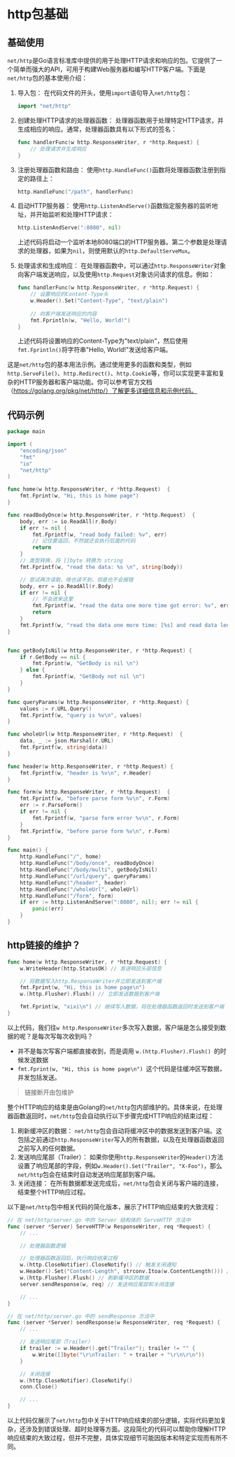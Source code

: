 # http包基础

## 基础使用

`net/http`是Go语言标准库中提供的用于处理HTTP请求和响应的包。它提供了一个简单而强大的API，可用于构建Web服务器和编写HTTP客户端。下面是`net/http`包的基本使用介绍：

1. 导入包：
   在代码文件的开头，使用`import`语句导入`net/http`包：

   ```go
   import "net/http"
   ```

2. 创建处理HTTP请求的处理器函数：
   处理器函数用于处理特定HTTP请求，并生成相应的响应。通常，处理器函数具有以下形式的签名：

   ```go
   func handlerFunc(w http.ResponseWriter, r *http.Request) {
       // 处理请求并生成响应
   }
   ```

3. 注册处理器函数和路由：
   使用`http.HandleFunc()`函数将处理器函数注册到指定的路径上：

   ```go
   http.HandleFunc("/path", handlerFunc)
   ```

4. 启动HTTP服务器：
   使用`http.ListenAndServe()`函数指定服务器的监听地址，并开始监听和处理HTTP请求：

   ```go
   http.ListenAndServe(":8080", nil)
   ```

   上述代码将启动一个监听本地8080端口的HTTP服务器。第二个参数是处理请求的处理器，如果为`nil`，则使用默认的`http.DefaultServeMux`。

5. 处理请求和生成响应：
   在处理器函数中，可以通过`http.ResponseWriter`对象向客户端发送响应，以及使用`http.Request`对象访问请求的信息。例如：

   ```go
   func handlerFunc(w http.ResponseWriter, r *http.Request) {
       // 设置响应的Content-Type头
       w.Header().Set("Content-Type", "text/plain")
       
       // 向客户端发送响应的内容
       fmt.Fprintln(w, "Hello, World!")
   }
   ```

   上述代码将设置响应的Content-Type为"text/plain"，然后使用`fmt.Fprintln()`将字符串"Hello, World!"发送给客户端。

这是`net/http`包的基本用法示例。通过使用更多的函数和类型，例如`http.ServeFile()`、`http.Redirect()`、`http.Cookie`等，你可以实现更丰富和复杂的HTTP服务器和客户端功能。你可以参考官方文档（https://golang.org/pkg/net/http/）了解更多详细信息和示例代码。



## 代码示例

```go
package main

import (
	"encoding/json"
	"fmt"
	"io"
	"net/http"
)

func home(w http.ResponseWriter, r *http.Request)  {
	fmt.Fprint(w, "Hi, this is home page")
}

func readBodyOnce(w http.ResponseWriter, r *http.Request)  {
	body, err := io.ReadAll(r.Body)
	if err != nil {
		fmt.Fprintf(w, "read body failed: %v", err)
		// 记住要返回，不然就还会执行后面的代码
		return
	}
	// 类型转换，将 []byte 转换为 string
	fmt.Fprintf(w, "read the data: %s \n", string(body))

	// 尝试再次读取，啥也读不到，但是也不会报错
	body, err = io.ReadAll(r.Body)
	if err != nil {
		// 不会进来这里
		fmt.Fprintf(w, "read the data one more time got error: %v", err)
		return
	}
	fmt.Fprintf(w, "read the data one more time: [%s] and read data length %d \n", string(body), len(body))
}


func getBodyIsNil(w http.ResponseWriter, r *http.Request) {
	if r.GetBody == nil {
		fmt.Fprint(w, "GetBody is nil \n")
	} else {
		fmt.Fprintf(w, "GetBody not nil \n")
	}
}

func queryParams(w http.ResponseWriter, r *http.Request) {
	values := r.URL.Query()
	fmt.Fprintf(w, "query is %v\n", values)
}

func wholeUrl(w http.ResponseWriter, r *http.Request)  {
	data, _ := json.Marshal(r.URL)
	fmt.Fprintf(w, string(data))
}

func header(w http.ResponseWriter, r *http.Request) {
	fmt.Fprintf(w, "header is %v\n", r.Header)
}

func form(w http.ResponseWriter, r *http.Request)  {
	fmt.Fprintf(w, "before parse form %v\n", r.Form)
	err := r.ParseForm()
	if err != nil {
		fmt.Fprintf(w, "parse form error %v\n", r.Form)
	}
	fmt.Fprintf(w, "before parse form %v\n", r.Form)
}

func main() {
	http.HandleFunc("/", home)
	http.HandleFunc("/body/once", readBodyOnce)
	http.HandleFunc("/body/multi", getBodyIsNil)
	http.HandleFunc("/url/query", queryParams)
	http.HandleFunc("/header", header)
	http.HandleFunc("/wholeUrl", wholeUrl)
	http.HandleFunc("/form", form)
	if err := http.ListenAndServe(":8080", nil); err != nil {
		panic(err)
	}
}
```

## http链接的维护？

```go
func home(w http.ResponseWriter, r *http.Request) {
	w.WriteHeader(http.StatusOK) // 发送响应头部信息

	// 将数据写入http.ResponseWriter并立即发送到客户端
	fmt.Fprint(w, "Hi, this is home page\n")
	w.(http.Flusher).Flush() // 立即发送数据到客户端

	fmt.Fprint(w, "xixi\n") // 继续写入数据，将在处理器函数返回时发送到客户端
}
```

以上代码，我们往`w http.ResponseWriter`多次写入数据，客户端是怎么接受到数据的呢？是每次写每次收到吗？

- 并不是每次写客户端都直接收到，而是调用 `w.(http.Flusher).Flush() `的时候发送数据
- `fmt.Fprint(w, "Hi, this is home page\n") `这个代码是往缓冲区写数据，并发包括发送。

> 链接断开由包维护

整个HTTP响应的结束是由Golang的`net/http`包内部维护的。具体来说，在处理器函数返回时，`net/http`包会自动执行以下步骤完成HTTP响应的结束过程：

1. 刷新缓冲区的数据：
   `net/http`包会自动将缓冲区中的数据发送到客户端。这包括之前通过`http.ResponseWriter`写入的所有数据，以及在处理器函数返回之前写入的任何数据。
2. 发送响应尾部（Trailer）：
   如果你使用`http.ResponseWriter`的`Header()`方法设置了响应尾部的字段，例如`w.Header().Set("Trailer", "X-Foo")`，那么`net/http`包会在结束时自动发送响应尾部到客户端。
3. 关闭连接：
   在所有数据都发送完成后，`net/http`包会关闭与客户端的连接，结束整个HTTP响应过程。

以下是`net/http`包中相关代码的简化版本，展示了HTTP响应结束的大致流程：

```go
// 在 net/http/server.go 中的 Server 结构体的 ServeHTTP 方法中
func (server *Server) ServeHTTP(w ResponseWriter, req *Request) {
    // ...

    // 处理器函数逻辑

    // 处理器函数返回后，执行响应结束过程
    w.(http.CloseNotifier).CloseNotify() // 触发关闭通知
    w.Header().Set("Content-Length", strconv.Itoa(w.ContentLength())) // 设置 Content-Length 头部字段
    w.(http.Flusher).Flush() // 刷新缓冲区的数据
    server.sendResponse(w, req) // 发送响应尾部和关闭连接

    // ...
}

// 在 net/http/server.go 中的 sendResponse 方法中
func (server *Server) sendResponse(w ResponseWriter, req *Request) {
    // ...

    // 发送响应尾部（Trailer）
    if trailer := w.Header().get("Trailer"); trailer != "" {
        w.Write([]byte("\r\nTrailer: " + trailer + "\r\n\r\n"))
    }

    // 关闭连接
    w.(http.CloseNotifier).CloseNotify()
    conn.Close()

    // ...
}
```

以上代码仅展示了`net/http`包中关于HTTP响应结束的部分逻辑，实际代码更加复杂，还涉及到错误处理、超时处理等方面。这段简化的代码可以帮助你理解HTTP响应结束的大致过程，但并不完整，具体实现细节可能因版本和特定实现而有所不同。



